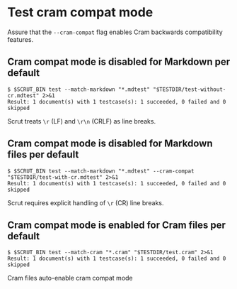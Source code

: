 # Test cram compat mode

Assure that the `--cram-compat` flag enables Cram backwards compatibility features.

## Cram compat mode is disabled for Markdown per default

```scrut
$ $SCRUT_BIN test --match-markdown "*.mdtest" "$TESTDIR/test-without-cr.mdtest" 2>&1
Result: 1 document(s) with 1 testcase(s): 1 succeeded, 0 failed and 0 skipped
```

Scrut treats `\r` (LF) and `\r\n` (CRLF) as line breaks.

## Cram compat mode is disabled for Markdown files per default

```scrut
$ $SCRUT_BIN test --match-markdown "*.mdtest" --cram-compat "$TESTDIR/test-with-cr.mdtest" 2>&1
Result: 1 document(s) with 1 testcase(s): 1 succeeded, 0 failed and 0 skipped
```

Scrut requires explicit handling of `\r` (CR) line breaks.

## Cram compat mode is enabled for Cram files per default

```scrut
$ $SCRUT_BIN test --match-cram "*.cram" "$TESTDIR/test.cram" 2>&1
Result: 1 document(s) with 1 testcase(s): 1 succeeded, 0 failed and 0 skipped
```

Cram files auto-enable cram compat mode
